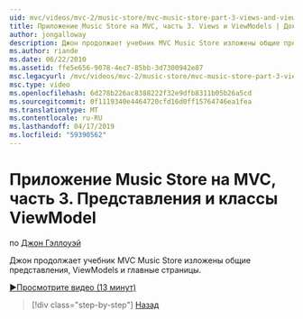 ```yaml
---
uid: mvc/videos/mvc-2/music-store/mvc-music-store-part-3-views-and-viewmodels
title: Приложение Music Store на MVC, часть 3. Views и ViewModels | Документация Майкрософт
author: jongalloway
description: Джон продолжает учебник MVC Music Store изложены общие представления, ViewModels и главные страницы.
ms.author: riande
ms.date: 06/22/2010
ms.assetid: ffe5e656-9078-4ec7-85bb-3d7300942e87
msc.legacyurl: /mvc/videos/mvc-2/music-store/mvc-music-store-part-3-views-and-viewmodels
msc.type: video
ms.openlocfilehash: 6d278b226ac8388222f32e9dfb8311b05b26a5cd
ms.sourcegitcommit: 0f1119340e4464720cfd16d0ff15764746ea1fea
ms.translationtype: MT
ms.contentlocale: ru-RU
ms.lasthandoff: 04/17/2019
ms.locfileid: "59390562"
---
```

# <a name="mvc-music-store-part-3-views-and-viewmodels"></a>Приложение Music Store на MVC, часть 3. Представления и классы ViewModel

по [Джон Гэллоуэй](https://github.com/jongalloway)

Джон продолжает учебник MVC Music Store изложены общие представления, ViewModels и главные страницы.

[&#9654;Просмотрите видео (13 минут)](https://channel9.msdn.com/Blogs/ASP-NET-Site-Videos/mvc-music-store-part-3-views-and-viewmodels)

> [!div class="step-by-step"]
> [Назад](mvc-music-store-part-2-controllers.md)
